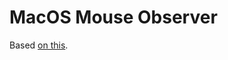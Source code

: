 # MacOS Mouse Observer

Based [on this](https://stackoverflow.com/questions/25496336/addglobalmonitorforeventsmatchingmask-not-working).
